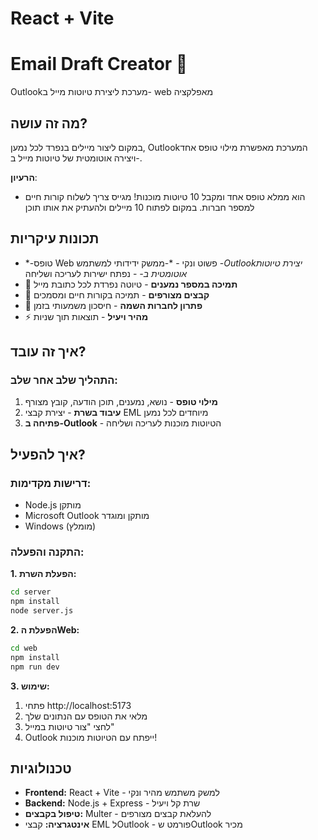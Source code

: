 # React + Vite


# Email Draft Creator 📧
Outlookמערכת ליצירת טיוטות מייל ב-
web מאפלקציה 


## מה זה עושה?

במקום ליצור מיילים בנפרד לכל נמען,
 Outlookהמערכת מאפשרת מילוי טופס אחד ויצירה אוטומטית של טיוטות מייל ב-.



**הרעיון**: 
 - הוא ממלא טופס אחד ומקבל 10 טיוטות מוכנות!
  מגייס צריך לשלוח קורות חיים למספר חברות. במקום לפתוח 10 מיילים ולהעתיק את אותו תוכן


## תכונות עיקריות

- *-טופס Web פשוט ונקי - *-ממשק ידידותי למשתמש
-*Outlookיצירת טיוטות אוטומטית ב-* - נפתח ישירות לעריכה ושליחה
- 👥 **תמיכה במספר נמענים** - טיוטה נפרדת לכל כתובת מייל
- 📎 **קבצים מצורפים** - תמיכה בקורות חיים ומסמכים
- 🎯 **פתרון לחברות השמה** - חיסכון משמעותי בזמן
- ⚡ **מהיר ויעיל** - תוצאות תוך שניות



## איך זה עובד?

### התהליך שלב אחר שלב:
1. **מילוי טופס** - נושא, נמענים, תוכן הודעה, קובץ מצורף
2. **עיבוד בשרת** - יצירת קבצי EML מיוחדים לכל נמען
3. **פתיחה ב-Outlook** - הטיוטות מוכנות לעריכה ושליחה



## איך להפעיל?

### דרישות מקדימות:
- Node.js מותקן
- Microsoft Outlook מותקן ומוגדר
- Windows (מומלץ)

### התקנה והפעלה:

**1. הפעלת השרת:**
```bash
cd server
npm install
node server.js
```

**2. הפעלת הWeb:**
```bash
cd web
npm install
npm run dev
```

**3. שימוש:**
1. פתחי http://localhost:5173
2. מלאי את הטופס עם הנתונים שלך
3. לחצי "צור טיוטות במייל"
4. Outlook ייפתח עם הטיוטות מוכנות!

## טכנולוגיות

- **Frontend:** React + Vite - למשק משתמש מהיר ונקי
- **Backend:** Node.js + Express - שרת קל ויעיל
- **טיפול בקבצים:** Multer - להעלאת קבצים מצורפים
- **אינטגרציה:** קבצי EML לOutlook - פורמט שOutlook מכיר




